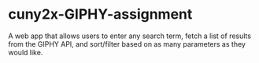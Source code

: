 # cuny2x-GIPHY-assignment
A web app that allows users to enter any search term, fetch a list of results from the GIPHY API, and sort/filter based on as many parameters as they would like.

